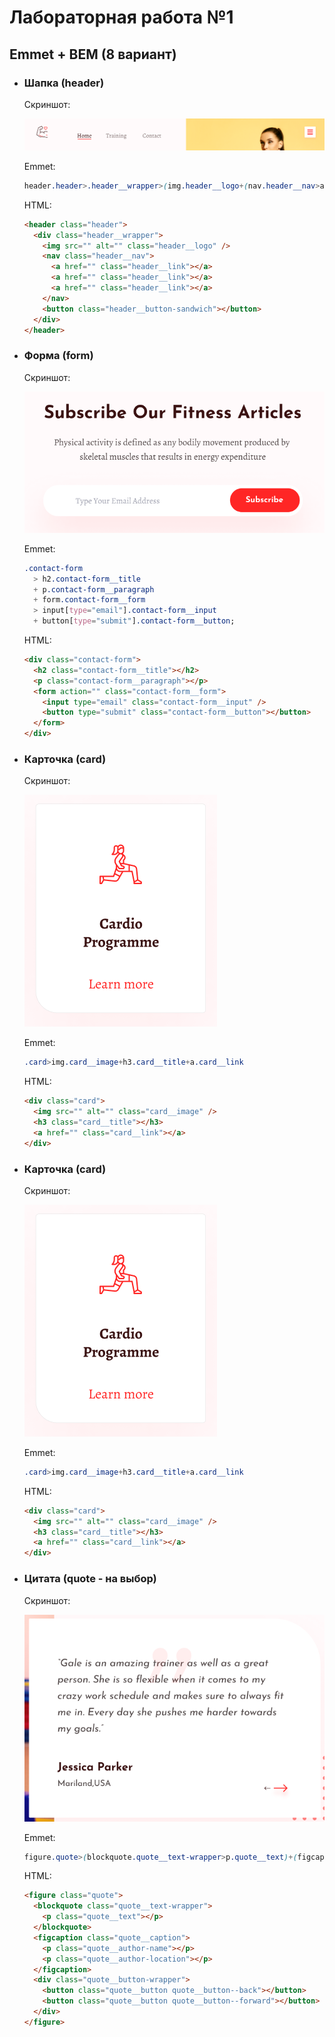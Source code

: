 # Лабораторная работа №1

## Emmet + BEM (8 вариант)

- ### Шапка (header)

  Скриншот:

  ![Шапка сайта](/images/header.png)

  Emmet:

  ```css
  header.header>.header__wrapper>(img.header__logo+(nav.header__nav>a.header__link*3))+button.header__button-sandwich
  ```

  HTML:

  ```html
  <header class="header">
    <div class="header__wrapper">
      <img src="" alt="" class="header__logo" />
      <nav class="header__nav">
        <a href="" class="header__link"></a>
        <a href="" class="header__link"></a>
        <a href="" class="header__link"></a>
      </nav>
      <button class="header__button-sandwich"></button>
    </div>
  </header>
  ```

- ### Форма (form)

  Скриншот:

  ![Форма подписки на новостную рассылку](/images/form.png)

  Emmet:

  ```css
  .contact-form
    > h2.contact-form__title
    + p.contact-form__paragraph
    + form.contact-form__form
    > input[type="email"].contact-form__input
    + button[type="submit"].contact-form__button;
  ```

  HTML:

  ```html
  <div class="contact-form">
    <h2 class="contact-form__title"></h2>
    <p class="contact-form__paragraph"></p>
    <form action="" class="contact-form__form">
      <input type="email" class="contact-form__input" />
      <button type="submit" class="contact-form__button"></button>
    </form>
  </div>
  ```

- ### Карточка (card)

  Скриншот:

  ![Карточка со ссылкой](/images/card.png)

  Emmet:

  ```css
  .card>img.card__image+h3.card__title+a.card__link
  ```

  HTML:

  ```html
  <div class="card">
    <img src="" alt="" class="card__image" />
    <h3 class="card__title"></h3>
    <a href="" class="card__link"></a>
  </div>
  ```

- ### Карточка (card)

  Скриншот:

  ![Карточка со ссылкой](/images/card.png)

  Emmet:

  ```css
  .card>img.card__image+h3.card__title+a.card__link
  ```

  HTML:

  ```html
  <div class="card">
    <img src="" alt="" class="card__image" />
    <h3 class="card__title"></h3>
    <a href="" class="card__link"></a>
  </div>
  ```

- ### Цитата (quote - на выбор)

  Скриншот:

  ![Цитата](/images/quote.png)

  Emmet:

  ```css
  figure.quote>(blockquote.quote__text-wrapper>p.quote__text)+(figcaption.quote__caption>p.quote__author-name+p.quote__author-location)+.quote__button-wrapper>button.quote__button.quote__button--back+button.quote__button.quote__button--forward
  ```

  HTML:

  ```html
  <figure class="quote">
    <blockquote class="quote__text-wrapper">
      <p class="quote__text"></p>
    </blockquote>
    <figcaption class="quote__caption">
      <p class="quote__author-name"></p>
      <p class="quote__author-location"></p>
    </figcaption>
    <div class="quote__button-wrapper">
      <button class="quote__button quote__button--back"></button>
      <button class="quote__button quote__button--forward"></button>
    </div>
  </figure>
  ```
